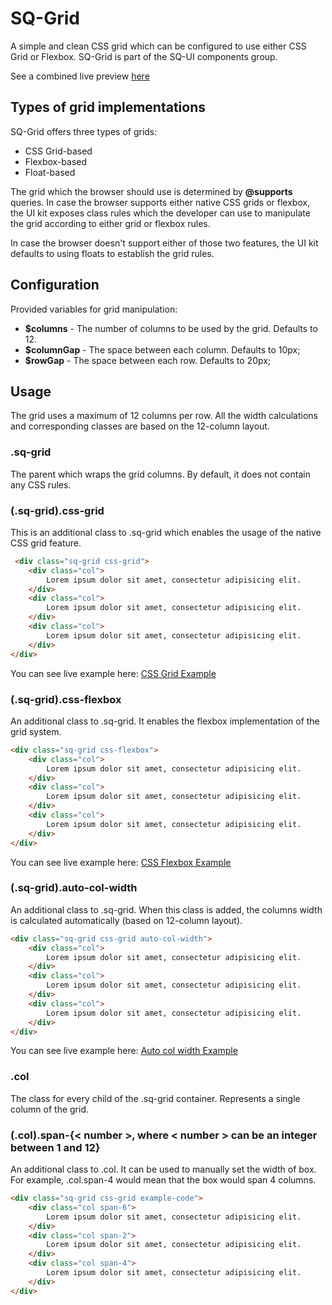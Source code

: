 # SQ-Grid

A simple and clean CSS grid which can be configured to use either CSS Grid or Flexbox.
SQ-Grid is part of the SQ-UI components group.

See a combined live preview [here](https://sq-ui.github.io/sq-grid/examples/grid.html)

## Types of grid implementations

SQ-Grid offers three types of grids:

- CSS Grid-based
- Flexbox-based
- Float-based

The grid which the browser should use is determined by <b>@supports</b> queries. In case the browser supports either native CSS grids or flexbox, the UI kit exposes class rules which the developer can use to manipulate the grid according to either grid or flexbox rules.

In case the browser doesn't support either of those two features, the UI kit defaults to using floats to establish the grid rules.

## Configuration

Provided variables for grid manipulation:

- <b>$columns</b> - The number of columns to be used by the grid. Defaults to 12.
- <b>$columnGap</b> - The space between each column. Defaults to 10px;
- <b>$rowGap</b> - The space between each row. Defaults to 20px;

## Usage

The grid uses a maximum of 12 columns per row. All the width calculations and corresponding classes are based on the 12-column layout.

### <b>.sq-grid</b>

The parent which wraps the grid columns. By default, it does not contain any CSS rules.

### <b>(.sq-grid).css-grid</b>

This is an additional class to .sq-grid which enables the usage of the native CSS grid feature.

```html
 <div class="sq-grid css-grid">
    <div class="col">
        Lorem ipsum dolor sit amet, consectetur adipisicing elit.
    </div>
    <div class="col">
        Lorem ipsum dolor sit amet, consectetur adipisicing elit.
    </div>
    <div class="col">
        Lorem ipsum dolor sit amet, consectetur adipisicing elit.
    </div>
</div>
```

You can see live example here: [CSS Grid Example](https://sq-ui.github.io/sq-grid/examples/css-grid.html)

### <b>(.sq-grid).css-flexbox</b>

An additional class to .sq-grid. It enables the flexbox implementation of the grid system.

```html
<div class="sq-grid css-flexbox">
    <div class="col">
        Lorem ipsum dolor sit amet, consectetur adipisicing elit.
    </div>
    <div class="col">
        Lorem ipsum dolor sit amet, consectetur adipisicing elit.
    </div>
    <div class="col">
        Lorem ipsum dolor sit amet, consectetur adipisicing elit.
    </div>
</div>
```

You can see live example here: [CSS Flexbox Example](https://sq-ui.github.io/sq-grid/examples/flexbox-grid.html)

### <b>(.sq-grid).auto-col-width</b>

An additional class to .sq-grid. When this class is added, the columns width is calculated automatically (based on 12-column layout).

```html
<div class="sq-grid css-grid auto-col-width">
    <div class="col">
        Lorem ipsum dolor sit amet, consectetur adipisicing elit.
    </div>
    <div class="col">
        Lorem ipsum dolor sit amet, consectetur adipisicing elit.
    </div>
    <div class="col">
        Lorem ipsum dolor sit amet, consectetur adipisicing elit.
    </div>
</div>
```

You can see live example here: [Auto col width Example](https://sq-ui.github.io/sq-grid/examples/auto-col-width.html)

### <b>.col</b>

The class for every child of the .sq-grid container. Represents a single column of the grid.

### <b>(.col).span-{< number >, where < number > can be an integer between 1 and 12}</b>

An additional class to .col. It can be used to manually set the width of box. For example, .col.span-4 would mean that the box would span 4 columns.

```html
<div class="sq-grid css-grid example-code">
    <div class="col span-6">
        Lorem ipsum dolor sit amet, consectetur adipisicing elit.
    </div>
    <div class="col span-2">
        Lorem ipsum dolor sit amet, consectetur adipisicing elit.
    </div>
    <div class="col span-4">
        Lorem ipsum dolor sit amet, consectetur adipisicing elit.
    </div>
</div>
```

